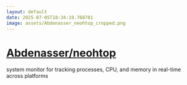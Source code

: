 ```yaml
---
layout: default
date: 2025-07-05T18:34:19.768781
image: assets/Abdenasser_neohtop_cropped.png
---
```


# [Abdenasser/neohtop](https://github.com/Abdenasser/neohtop)

system monitor for tracking processes, CPU, and memory in real-time across platforms
